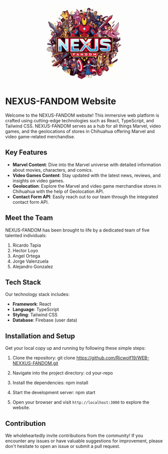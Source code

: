 <p align="center">
  <img src="img/Logo.jpeg" alt="Me Logo" width="250" height="250">
</p>

# NEXUS-FANDOM Website

Welcome to the NEXUS-FANDOM website! This immersive web platform is crafted using cutting-edge technologies such as React, TypeScript, and Tailwind CSS. NEXUS-FANDOM serves as a hub for all things Marvel, video games, and the geolocations of stores in Chihuahua offering Marvel and video game-related merchandise.

## Key Features

- **Marvel Content**: Dive into the Marvel universe with detailed information about movies, characters, and comics.
- **Video Games Content**: Stay updated with the latest news, reviews, and insights on video games.
- **Geolocation**: Explore the Marvel and video game merchandise stores in Chihuahua with the help of Geolocation API.
- **Contact Form API**: Easily reach out to our team through the integrated contact form API.

## Meet the Team

NEXUS-FANDOM has been brought to life by a dedicated team of five talented individuals:

1. Ricardo Tapia
2. Hector Loyo
3. Angel Ortega
4. Jorge Valenzuela
5. Alejandro Gonzalez

## Tech Stack

Our technology stack includes:

- **Framework**: React
- **Language**: TypeScript
- **Styling**: Tailwind CSS
- **Database**: Firebase (user data)

## Installation and Setup

Get your local copy up and running by following these simple steps:

1. Clone the repository:
git clone https://github.com/Ricwolf19/WEB-NEXXUS-FANDOM.git

2. Navigate into the project directory:
cd your-repo

3. Install the dependencies:
npm install

4. Start the development server:
npm start

5. Open your browser and visit `http://localhost:3000` to explore the website.

## Contribution

We wholeheartedly invite contributions from the community! If you encounter any issues or have valuable suggestions for improvement, please don't hesitate to open an issue or submit a pull request.


